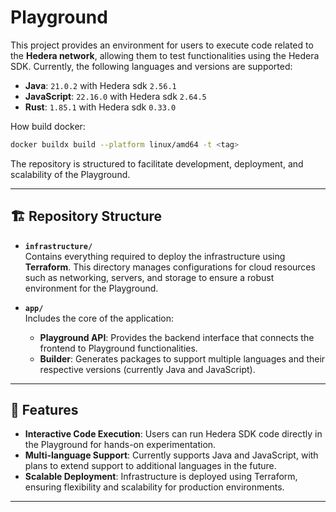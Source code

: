 # Playground

This project provides an environment for users to execute code related to the **Hedera network**, allowing them to test functionalities using the Hedera SDK. Currently, the following languages and versions are supported:

- **Java**: `21.0.2` with Hedera sdk `2.56.1`
- **JavaScript**: `22.16.0` with Hedera sdk `2.64.5`
- **Rust**: `1.85.1` with Hedera sdk `0.33.0`

How build docker:
```bash
docker buildx build --platform linux/amd64 -t <tag>
```

The repository is structured to facilitate development, deployment, and scalability of the Playground.

---

## 🏗️ Repository Structure

- **`infrastructure/`**  
  Contains everything required to deploy the infrastructure using **Terraform**. This directory manages configurations for cloud resources such as networking, servers, and storage to ensure a robust environment for the Playground.

- **`app/`**  
  Includes the core of the application:
  - **Playground API**: Provides the backend interface that connects the frontend to Playground functionalities.
  - **Builder**: Generates packages to support multiple languages and their respective versions (currently Java and JavaScript).

---

## 🚀 Features

- **Interactive Code Execution**: Users can run Hedera SDK code directly in the Playground for hands-on experimentation.
- **Multi-language Support**: Currently supports Java and JavaScript, with plans to extend support to additional languages in the future.
- **Scalable Deployment**: Infrastructure is deployed using Terraform, ensuring flexibility and scalability for production environments.

---